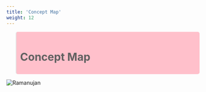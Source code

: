 ```yaml
---
title: 'Concept Map'
weight: 12
---
```

<blockquote style="background-color:pink; padding:10px; border-radius:5px;">

# Concept Map

</blockquote>

![Ramanujan](image_1.jpg)
<!-- <img src="image_1.jpg" alt="Ramanujan" width="1100" > -->